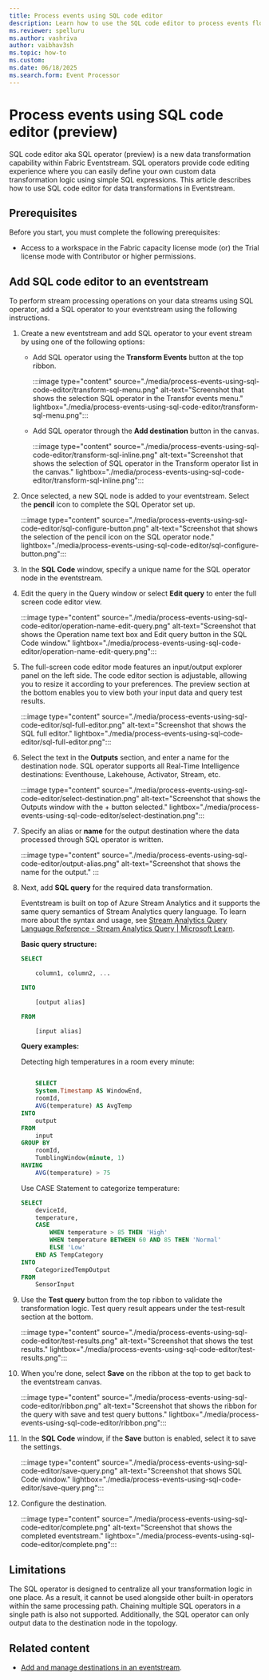 ```yaml
---
title: Process events using SQL code editor
description: Learn how to use the SQL code editor to process events flowing through eventstreams. 
ms.reviewer: spelluru
ms.author: vashriva
author: vaibhav3sh
ms.topic: how-to
ms.custom:
ms.date: 06/18/2025
ms.search.form: Event Processor
---
```


# Process events using SQL code editor (preview) 
SQL code editor aka SQL operator (preview) is a new data transformation capability within Fabric Eventstream. SQL operators provide code editing experience where you can easily define your own custom data transformation logic using simple SQL expressions. This article describes how to use SQL code editor for data transformations in Eventstream.  

## Prerequisites 
Before you start, you must complete the following prerequisites: 

- Access to a workspace in the Fabric capacity license mode (or) the Trial license mode with Contributor or higher permissions.

## Add SQL code editor to an eventstream
To perform stream processing operations on your data streams using SQL operator, add a SQL operator to your eventstream using the following instructions. 

1. Create a new eventstream and add SQL operator to your event stream by using one of the following options: 
    - Add SQL operator using the **Transform Events** button at the top ribbon. 

        :::image type="content" source="./media/process-events-using-sql-code-editor/transform-sql-menu.png" alt-text="Screenshot that shows the selection SQL operator in the Transfor events menu." lightbox="./media/process-events-using-sql-code-editor/transform-sql-menu.png":::
    - Add SQL operator through the **Add destination** button in the canvas.

        :::image type="content" source="./media/process-events-using-sql-code-editor/transform-sql-inline.png" alt-text="Screenshot that shows the selection of SQL operator in the Transform operator list in the canvas." lightbox="./media/process-events-using-sql-code-editor/transform-sql-inline.png":::
1. Once selected, a new SQL node is added to your eventstream. Select the **pencil** icon to complete the SQL Operator set up.  

      :::image type="content" source="./media/process-events-using-sql-code-editor/sql-configure-button.png" alt-text="Screenshot that shows the selection of the pencil icon on the SQL operator node." lightbox="./media/process-events-using-sql-code-editor/sql-configure-button.png":::
1. In the **SQL Code** window, specify a unique name for the SQL operator node in the eventstream.
1. Edit the query in the Query window or select **Edit query** to enter the full screen code editor view.  

      :::image type="content" source="./media/process-events-using-sql-code-editor/operation-name-edit-query.png" alt-text="Screenshot that shows the Operation name text box and Edit query button in the SQL Code window." lightbox="./media/process-events-using-sql-code-editor/operation-name-edit-query.png":::    
1. The full-screen code editor mode features an input/output explorer panel on the left side. The code editor section is adjustable, allowing you to resize it according to your preferences. The preview section at the bottom enables you to view both your input data and query test results. 

      :::image type="content" source="./media/process-events-using-sql-code-editor/sql-full-editor.png" alt-text="Screenshot that shows the SQL full editor." lightbox="./media/process-events-using-sql-code-editor/sql-full-editor.png":::    
1. Select the text in the **Outputs** section, and enter a name for the destination node. SQL operator supports all Real-Time Intelligence destinations: Eventhouse, Lakehouse, Activator, Stream, etc.

    :::image type="content" source="./media/process-events-using-sql-code-editor/select-destination.png" alt-text="Screenshot that shows the Outputs window with the + button selected." lightbox="./media/process-events-using-sql-code-editor/select-destination.png":::     
1. Specify an alias or **name** for the output destination where the data processed through SQL operator is written. 

    :::image type="content" source="./media/process-events-using-sql-code-editor/output-alias.png" alt-text="Screenshot that shows the name for the output." :::         
1. Next, add **SQL query** for the required data transformation. 

    Eventstream is built on top of Azure Stream Analytics and it supports the same query semantics of Stream Analytics query language. To learn more about the syntax and usage, see [Stream Analytics Query Language Reference - Stream Analytics Query | Microsoft Learn](/stream-analytics-query/stream-analytics-query-language-reference).

    **Basic query structure:**

    ```sql
    SELECT 
    
        column1, column2, ... 
    
    INTO 
    
        [output alias] 
    
    FROM 
    
        [input alias] 
    ```
    **Query examples:**

    Detecting high temperatures in a room every minute:
    
    ```sql
    
        SELECT 
        System.Timestamp AS WindowEnd, 
        roomId, 
        AVG(temperature) AS AvgTemp 
    INTO 
        output 
    FROM 
        input 
    GROUP BY 
        roomId, 
        TumblingWindow(minute, 1) 
    HAVING 
        AVG(temperature) > 75 
    ```
        
    Use CASE Statement to categorize temperature:
    
    ```sql
    SELECT
        deviceId, 
        temperature, 
        CASE  
            WHEN temperature > 85 THEN 'High' 
            WHEN temperature BETWEEN 60 AND 85 THEN 'Normal' 
            ELSE 'Low' 
        END AS TempCategory 
    INTO 
        CategorizedTempOutput 
    FROM 
        SensorInput 
    ````
1. Use the **Test query** button from the top ribbon to validate the transformation logic. Test query result appears under the test-result section at the bottom.    

    :::image type="content" source="./media/process-events-using-sql-code-editor/test-results.png" alt-text="Screenshot that shows the test results." lightbox="./media/process-events-using-sql-code-editor/test-results.png":::         
1. When you're done, select **Save** on the ribbon at the top to get back to the eventstream canvas.  

    :::image type="content" source="./media/process-events-using-sql-code-editor/ribbon.png" alt-text="Screenshot that shows the ribbon for the query with save and test query buttons." lightbox="./media/process-events-using-sql-code-editor/ribbon.png":::  
1. In the **SQL Code** window, if the **Save** button is enabled, select it to save the settings. 

    :::image type="content" source="./media/process-events-using-sql-code-editor/save-query.png" alt-text="Screenshot that shows SQL Code window." lightbox="./media/process-events-using-sql-code-editor/save-query.png":::  
1. Configure the destination.

    :::image type="content" source="./media/process-events-using-sql-code-editor/complete.png" alt-text="Screenshot that shows the completed eventstream." lightbox="./media/process-events-using-sql-code-editor/complete.png":::        
## Limitations
The SQL operator is designed to centralize all your transformation logic in one place.
As a result, it cannot be used alongside other built-in operators within the same processing path. Chaining multiple SQL operators in a single path is also not supported. Additionally, the SQL operator can only output data to the destination node in the topology.
## Related content

- [Add and manage destinations in an eventstream](./add-manage-eventstream-destinations.md).
